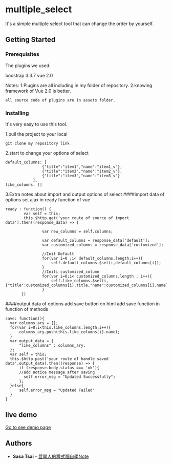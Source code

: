 # multiple_select
It's a simple multiple select tool that can change the order by yourself.

## Getting Started

### Prerequisites

The plugins we used:

boostrap 3.3.7
vue 2.0

Notes: 
1.Plugins are all including in my folder of repository.
2.knowing framework of Vue 2.0 is better.

```
all source code of plugins are in assets folder.
```

### Installing

It's very easy to use this tool.

1.pull the project to your local
```
git clone my repository link
```

2.start to change your options of select
```
default_columns: [
                {"title":"item1","name":"item1_v"},
                {"title":"item2","name":"item2_v"},
                {"title":"item3","name":"item3_v"}
            ],
like_columns: []
```

3.Extra notes about import and output options of select
####import data of options
set ajax in ready function of vue
```
ready : function() {
        var self = this;
        this.$http.get('your route of source of import data').then((response_data) => {
            
                var new_columns = self.columns;	
                
                var default_columns = response_data['default'];
                var customized_columns = response_data['customized'];

                //Init Default
                for(var i=0 ;i< default_columns.length;i++){
                    self.default_columns.$set(i,default_columns[i]);
                }
                //Initi customized_column 
                for(var i=0;i< customized_columns.length ; i++){
                    self.like_columns.$set(i,{"title":customized_columns[i].title,"name":customized_columns[i].name});
                }
       })

```

####output data of options
add save button on html
add save function in function of methods
```
save: function(){          
  var columns_ary = [];
  for(var i=0;i<this.like_columns.length;i++){
      columns_ary.push(this.like_columns[i].name);
  }
  var output_data = {
      "like_columns" : columns_ary,
  };
  var self = this;
  this.$http.post('your route of handle saved data',output_data).then((response) => {
      if (response.body.status === 'ok'){
      //add notice message after saving
        self.error_msg = "Updated Successfully";
      };
  }else{
      self.error_msg = "Updated Failed"
  }
}
```

## live demo
<a href="https://tin80122.github.io/multiple_select/multiple_select.html">Go to see demo page</a>

## Authors

* **Sasa Tsai** - [哲學人的程式腦自學Note](https://sasacode.wordpress.com/)
